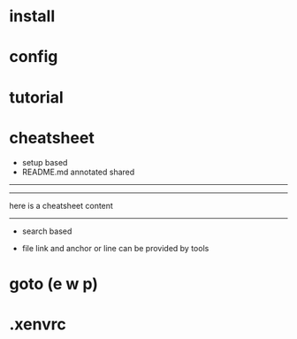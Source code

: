 # install
# config
# tutorial
# cheatsheet 
  - setup based
  - README.md annotated shared

  ---
  ---

  here is a cheatsheet content
    
  ---

  - search based 
  
  - file link and anchor or line  can be provided  by tools

# goto (e w p)

# .xenvrc

